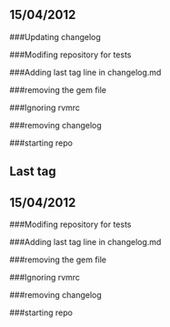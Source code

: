 15/04/2012
---------
###Updating changelog

###Modifing repository for tests

###Adding last tag line in changelog.md

###removing the gem file

###Ignoring rvmrc

###removing changelog

###starting repo

Last tag
----------
15/04/2012
---------
###Modifing repository for tests

###Adding last tag line in changelog.md

###removing the gem file

###Ignoring rvmrc

###removing changelog

###starting repo

